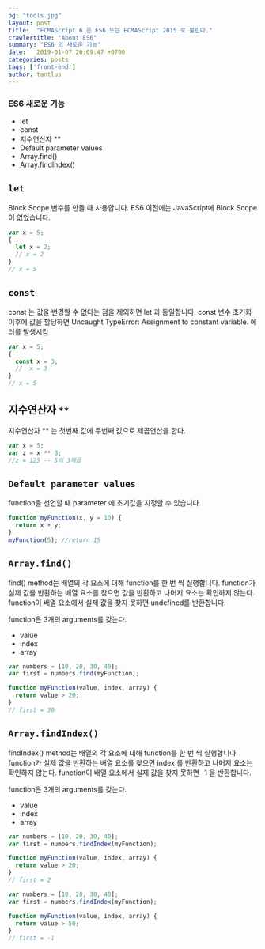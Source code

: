 ```yaml
---
bg: "tools.jpg"
layout: post
title:  "ECMAScript 6 은 ES6 또는 ECMAScript 2015 로 불린다."
crawlertitle: "About ES6"
summary: "ES6 의 새로운 기능"
date:   2019-01-07 20:09:47 +0700
categories: posts
tags: ['front-end']
author: tantlus
---
```


### ES6 새로운 기능
* let
* const
* 지수연산자 **
* Default parameter values
* Array.find()
* Array.findIndex()


## `let`
Block Scope 변수를 만들 때 사용합니다.
ES6 이전에는 JavaScript에 Block Scope이 없었습니다.

~~~javascript
var x = 5;
{
  let x = 2;
  // x = 2
}
// x = 5
~~~

## `const`
const 는 값을 변경할 수 없다는 점을 제외하면 let 과 동일합니다.
const 변수 초기화 이후에 값을 할당하면 Uncaught TypeError: Assignment to constant variable. 에러를 발생시킴

~~~javascript
var x = 5;
{
  const x = 3;
  //  x = 3
}
// x = 5
~~~

## 지수연산자 `**`
지수연산자 ** 는 첫번째 값에 두번째 값으로 제곱연산을 한다.

~~~javascript
var x = 5;
var z = x ** 3;
//z = 125 -- 5의 3제곱
~~~

## `Default parameter values`
function을 선언할 때 parameter 에 초기값을 지정할 수 있습니다.

~~~javascript
function myFunction(x, y = 10) {
  return x + y;
}
myFunction(5); //return 15
~~~

## `Array.find()`
find() method는 배열의 각 요소에 대해 function를 한 번 씩 실행합니다.
function가 실제 값을 반환하는 배열 요소를 찾으면 값을 반환하고 나머지 요소는 확인하지 않는다.
function이 배열 요소에서 실제 값을 찾지 못하면 undefined를 반환합니다.

function은 3개의 arguments를 갖는다.
 - value
 - index
 - array

~~~javascript
var numbers = [10, 20, 30, 40];
var first = numbers.find(myFunction);

function myFunction(value, index, array) {
  return value > 20;
}
// first = 30
~~~

## `Array.findIndex()`

findIndex() method는 배열의 각 요소에 대해 function를 한 번 씩 실행합니다.
function가 실제 값을 반환하는 배열 요소를 찾으면  index 를 반환하고 나머지 요소는 확인하지 않는다.
function이 배열 요소에서 실제 값을 찾지 못하면 -1 을 반환합니다.

function은 3개의 arguments를 갖는다.
 - value
 - index
 - array

~~~JavaScript
var numbers = [10, 20, 30, 40];
var first = numbers.findIndex(myFunction);

function myFunction(value, index, array) {
  return value > 20;
}
// first = 2
~~~

~~~JavaScript
var numbers = [10, 20, 30, 40];
var first = numbers.findIndex(myFunction);

function myFunction(value, index, array) {
  return value > 50;
}
// first = -1
~~~
